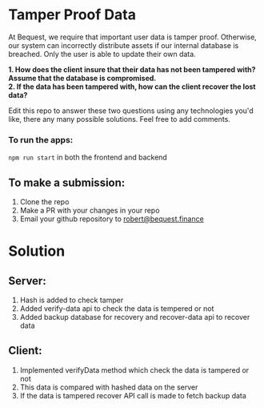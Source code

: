 # Tamper Proof Data

At Bequest, we require that important user data is tamper proof. Otherwise, our system can incorrectly distribute assets if our internal database is breached. 
Only the user is able to update their own data.


**1. How does the client insure that their data has not been tampered with? Assume that the database is compromised.**
<br />
**2. If the data has been tampered with, how can the client recover the lost data?**


Edit this repo to answer these two questions using any technologies you'd like, there any many possible solutions. Feel free to add comments.

### To run the apps:
```npm run start``` in both the frontend and backend

## To make a submission:
1. Clone the repo
2. Make a PR with your changes in your repo
3. Email your github repository to robert@bequest.finance


# Solution

## Server:

1. Hash is added to check tamper
2. Added verify-data api to check the data is tempered or not
3. Added backup database for recovery and recover-data api to recover data


## Client:

1. Implemented verifyData method which check the data is tampered or not
2. This data is compared with hashed data on the server
3. If the data is tampered recover API call is made to fetch backup data